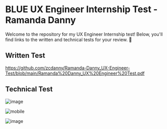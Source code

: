 # BLUE UX Engineer Internship Test - Ramanda Danny

Welcome to the repository for my UX Engineer Internship test! Below, you'll find links to the written and technical tests for your review. 🚀

## Written Test 
https://github.com/zcdanny/Ramanda-Danny_UX-Engineer-Test/blob/main/Ramanda%20Danny_UX%20Engineer%20Test.pdf
## Technical Test 

![image](https://github.com/zcdanny/Ramanda-Danny_UX-Engineer-Test/assets/100658079/f0bd8d18-2be4-4935-8b22-428650fa82ce)


![mobile](https://github.com/zcdanny/Ramanda-Danny_UX-Engineer-Test/assets/100658079/2a5a6fb3-3712-45b0-9d6c-0e5609cd2ef0)


![image](https://github.com/zcdanny/Ramanda-Danny_UX-Engineer-Test/assets/100658079/8a8edb53-68ee-42df-beea-844c10cd1f5f)

